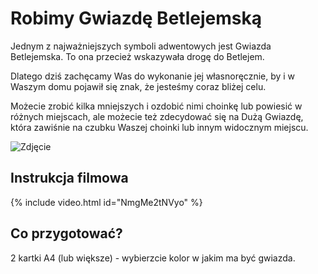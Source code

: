 # Robimy Gwiazdę Betlejemską

Jednym z najważniejszych symboli adwentowych jest Gwiazda Betlejemska. To ona przecież wskazywała drogę do Betlejem.

Dlatego dziś zachęcamy Was do wykonanie jej własnoręcznie, by i w Waszym domu pojawił się znak, że jesteśmy coraz bliżej celu.

Możecie zrobić kilka mniejszych i ozdobić nimi choinkę lub powiesić w różnych miejscach, ale możecie też zdecydować się na Dużą Gwiazdę, która zawiśnie na czubku Waszej choinki lub innym widocznym miejscu.
 
![Zdjęcie](/img/![Gwiazda](/img/2021-12-20.jpg))

## Instrukcja filmowa

{% include video.html id="NmgMe2tNVyo" %}

## Co przygotować?

2 kartki A4 (lub większe) - wybierzcie kolor w jakim ma być gwiazda.